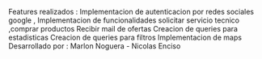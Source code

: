 Features realizados :
Implementacion de autenticacion por redes sociales google , 
Implementacion de funcionalidades solicitar servicio tecnico ,comprar productos
Recibir mail de ofertas
Creacion de queries para estadisticas
Creacion de queries para filtros 
Implementacion de maps
Desarrollado por : Marlon Noguera  - Nicolas Enciso
